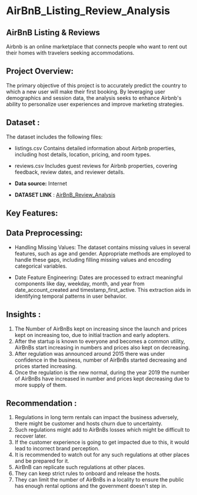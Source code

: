 # AirBnB_Listing_Review_Analysis


## AirBnB Listing & Reviews
Airbnb is an online marketplace that connects people who want to rent out their homes with travelers seeking accommodations. 

## Project Overview:

The primary objective of this project is to accurately predict the country to which a new user will make their first booking. By leveraging user demographics and session data, the analysis seeks to enhance Airbnb's ability to personalize user experiences and improve marketing strategies.


## Dataset :
The dataset includes the following files:
- listings.csv
Contains detailed information about Airbnb properties, including host details, location, pricing, and room types.
- reviews.csv
Includes guest reviews for Airbnb properties, covering feedback, review dates, and reviewer details.

- **Data source:** Internet

- **DATASET LINK** : [AirBnB_Review_Analysis](https://www.kaggle.com/datasets/mysarahmadbhat/airbnb-listings-reviews)


## Key Features:

 ## Data Preprocessing:

 * Handling Missing Values: The dataset contains missing values in several features, such as age and gender. Appropriate methods are employed to handle these gaps, including filling missing values and encoding categorical variables.
   
 * Date Feature Engineering: Dates are processed to extract meaningful components like day, weekday, month, and year from date_account_created and timestamp_first_active. This extraction aids in identifying temporal patterns in user behavior.

## Insights :
1. The Number of AirBnBs kept on increasing since the launch and prices kept on increasing too, due to initial traction and early adopters.
2. After the startup is known to everyone and becomes a common utility, AirBnBs start increasing in numbers and prices also kept on decreasing.
3. After regulation was announced around 2015 there was under confidence in the business, number of AirBnBs started decreasing and prices started increasing.
4. Once the regulation is the new normal, during the year 2019 the number of AirBnBs have increased in number and prices kept decreasing due to more supply of them.

## Recommendation :
1. Regulations in long term rentals can impact the business adversely, there might be customer and hosts churn due to uncertainty.
2. Such regulations might add to AirBnBs losses which might be difficult to recover later.
3. If the customer experience is going to get impacted due to this, it would lead to incorrect brand perception.
4. It is recommended to watch out for any such regulations at other places and be prepared for it.
5. AirBnB can replicate such regulations at other places.
6. They can keep strict rules to onboard and release the hosts.
7. They can limit the number of AirBnBs in a locality to ensure the public has enough rental options and the government doesn't step in.

